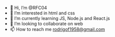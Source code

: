 - 👋 Hi, I’m @RFC04
- 👀 I’m interested in html and css
- 🌱 I’m currently learning JS, Node.js and React.js
- 💞️ I’m looking to collaborate on web
- 📫 How to reach me rodrigof1958@gmail.com

<!---
RFC04/RFC04 is a ✨ special ✨ repository because its `README.md` (this file) appears on your GitHub profile.
You can click the Preview link to take a look at your changes.
--->
